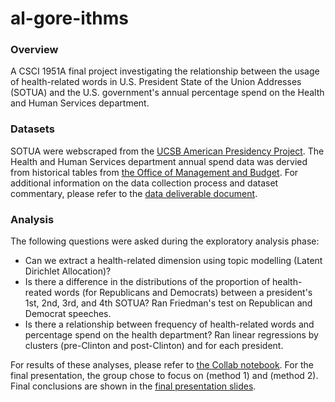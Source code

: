 # al-gore-ithms
### Overview
A CSCI 1951A final project investigating the relationship between the usage of health-related words in U.S. President State of the Union Addresses (SOTUA) and the U.S. government's annual percentage spend on the Health and Human Services department.  

### Datasets
SOTUA were webscraped from the [UCSB American Presidency Project](https://www.presidency.ucsb.edu/documents/presidential-documents-archive-guidebook/annual-messages-congress-the-state-the-union). The Health and Human Services department annual spend data was dervied from historical tables from [the Office of Management and Budget](https://www.whitehouse.gov/omb/historical-tables/). For additional information on the data collection process and dataset commentary, please refer to the [data deliverable document](/data-deliverable.md).

### Analysis
The following questions were asked during the exploratory analysis phase:  
* Can we extract a health-related dimension using topic modelling (Latent Dirichlet Allocation)?  
* Is there a difference in the distributions of the proportion of health-reated words (for Republicans and Democrats) between a president's 1st, 2nd, 3rd, and 4th SOTUA? Ran Friedman's test on Republican and Democrat speeches.
* Is there a relationship between frequency of health-related words and percentage spend on the health department? Ran linear regressions by clusters (pre-Clinton and post-Clinton) and for each president.

For results of these analyses, please refer to [the Collab notebook](/final_project.ipynb). For the final presentation, the group chose to focus on (method 1) and (method 2). Final conclusions are shown in the [final presentation slides](final-presentation.pdf).

